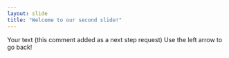 ```yaml
---
layout: slide
title: "Welcome to our second slide!"
---
```

Your text (this comment added as a next step request)
Use the left arrow to go back!

